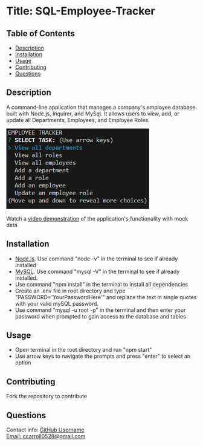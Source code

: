 # Title: SQL-Employee-Tracker

  ## Table of Contents
  * [Description](#description)
  * [Installation](#installation)
  * [Usage](#usage)
  * [Contributing](#contributing)
  * [Questions](#questions) 

## Description
  A command-line application that manages a company's employee database built with Node.js, Inquirer, and MySql. It allows users to view, add, or update all Departments, Employees, and Employee Roles. 
 
 ![](assets/images/employee-tracker-application-ss.PNG)

Watch a [video demonstration](https://drive.google.com/file/d/1QcXHoTWUXjlXpOnGWF5pGqe7ouygpOj-/view) of the application's functionality with mock data
## Installation
  * [Node.js](https://nodejs.org/en). Use command "node -v" in the terminal to see if already installed
  * [MySQL](https://dev.mysql.com/downloads/installer/). Use command "mysql -V" in the terminal to see if already installed.
  * Use command "npm install" in the terminal to install all dependencies
  * Create an .env file in root directory and type "PASSWORD='YourPasswordHere'" and replace the text in single quotes with your valid mySQL password. 
  * Use command "mysql -u root -p" in the terminal and then enter your password when prompted to gain access to the database and tables

## Usage
  * Open terminal in the root directory and run "npm start"
  * Use arrow keys to navigate the prompts and press "enter" to select an option

## Contributing
  Fork the repository to contribute

  ## Questions
  Contact info:
  [GitHub Username](https://github.com/ccarroll929) 
  </br>
  [Email: ccarroll0528@gmail.com](mailto:ccarroll0528@gmail.com)
